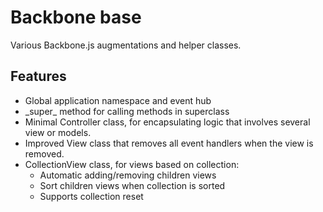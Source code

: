# Backbone base

Various Backbone.js augmentations and helper classes.

## Features

* Global application namespace and event hub
* \_super\_ method for calling methods in superclass
* Minimal Controller class, for encapsulating logic that involves several view or models.
* Improved View class that removes all event handlers when the view is removed.
* CollectionView class, for views based on collection:
  * Automatic adding/removing children views
  * Sort children views when collection is sorted
  * Supports collection reset